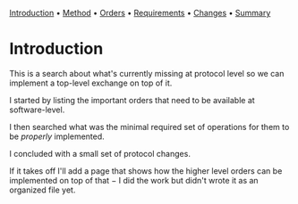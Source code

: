 [Introduction](README.md) • [Method](Method.md) • [Orders](Orders.md)
 • [Requirements](Requirements.md) • [Changes](Changes.md)
 • [Summary](Summary.md)

# Introduction

This is a search about what's currently missing at protocol level so we can
implement a top-level exchange on top of it.

I started by listing the important orders that need to be available at
software-level.

I then searched what was the minimal required set of operations for them to be
*properly* implemented.

I concluded with a small set of protocol changes.

If it takes off I'll add a page that shows how the higher level orders can be
implemented on top of that − I did the work but didn't wrote it as an organized
file yet.
